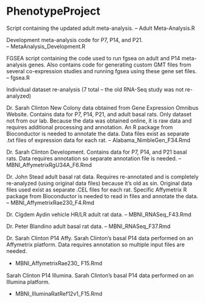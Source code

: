 # PhenotypeProject

Script containing the updated adult meta-analysis.
– Adult Meta-Analysis.R

Development meta-analysis code for P7, P14, and P21.  
– MetaAnalysis_Development.R

FGSEA script containing the code used to run fgsea on adult and P14 meta-analysis genes. 
Also contains code for generating custom GMT files from several co-expression studies and running fgsea using these gene set files.
– fgsea.R

Individual dataset re-analysis (7 total – the old RNA-Seq study was not re-analyzed)

Dr. Sarah Clinton New Colony data obtained from Gene Expression Omnibus Website. Contains data for P7, P14, P21, and adult basal rats. 
Only dataset not from our lab. Because the data was obtained online, it is raw data and requires additional processing and annotation. 
An R package from Bioconductor is needed to annotate the data. Data files exist as separate .txt files of expression data for each rat. 
– Alabama_NimbleGen_F34.Rmd

Dr. Sarah Clinton Development. Contains data for P7, P14, and P21 basal rats. 
Data requires annotation so separate annotation file is needed. 
–MBNI_AffymetrixRgU34A_F6.Rmd

Dr. John Stead adult basal rat data. Requires re-annotated and is completely re-analyzed (using original data files) 
because it’s old as sin. Original data files used exist as separate .CEL files for each rat. 
Specific Affymetrix R package from Bioconductor is needed to read in files and annotate the data. 
– MBNI_AffymetrixRae230_F4.Rmd

Dr. Cigdem Aydin vehicle HR/LR adult rat data.
– MBNI_RNASeq_F43.Rmd

Dr. Peter Blandino adult basal rat data. 
– MBNI_RNASeq_F37.Rmd

Dr. Sarah Clinton P14 Affy. Sarah Clinton’s basal P14 data performed on an Affymetrix platform. 
Data requires annotation so multiple input files are needed. 
- MBNI_AﬀymetrixRae230_ F15.Rmd

Sarah Clinton P14 Illumina. Sarah Clinton’s basal P14 data performed on an Illumina platform. 
- MBNI_IlluminaRatRef12v1_F15.Rmd
